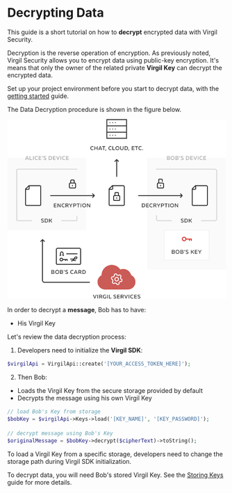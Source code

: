 # Decrypting Data

This guide is a short tutorial on how to **decrypt** encrypted data with Virgil Security.

Decryption is the reverse operation of encryption. As previously noted, Virgil Security allows you to encrypt data using public-key encryption. It's means that only the owner of the related private **Virgil Key**  can decrypt the encrypted data.

Set up your project environment before you start to decrypt data, with the [getting started](/documentation/guides/configuration/client-configuration.md) guide.

The Data Decryption procedure is shown in the figure below.

![Virgil Encryption Intro](/documentation/img/Encryption_introduction.png "Data decryption")

In order to decrypt a **message**, Bob has to have:
 - His Virgil Key

Let's review the data decryption process:

1. Developers need to initialize the **Virgil SDK**:

```php
$virgilApi = VirgilApi::create('[YOUR_ACCESS_TOKEN_HERE]');
```

2. Then Bob:


  - Loads the Virgil Key from the secure storage provided by default
  - Decrypts the message using his own Virgil Key

  ```php
  // load Bob's Key from storage
  $bobKey = $virgilApi->Keys->load('[KEY_NAME]', '[KEY_PASSWORD]');

  // decrypt message using Bob's Key
  $originalMessage = $bobKey->decrypt($cipherText)->toString();
  ```

To load a Virgil Key from a specific storage, developers need to change the storage path during Virgil SDK initialization.

To decrypt data, you will need Bob's stored Virgil Key. See the [Storing Keys](/documentation/guides/virgil-key/saving-key.md) guide for more details.
